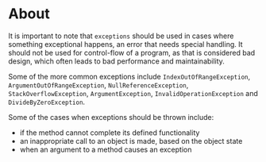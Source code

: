 # About

It is important to note that `exceptions` should be used in cases where something exceptional happens, an error that needs special handling. It should not be used for control-flow of a program, as that is considered bad design, which often leads to bad performance and maintainability.

Some of the more common exceptions include `IndexOutOfRangeException`, `ArgumentOutOfRangeException`, `NullReferenceException`, `StackOverflowException`, `ArgumentException`, `InvalidOperationException` and `DivideByZeroException`.

Some of the cases when exceptions should be thrown include:

- if the method cannot complete its defined functionality
- an inappropriate call to an object is made, based on the object state
- when an argument to a method causes an exception
